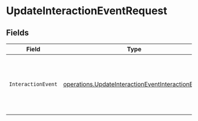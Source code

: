 # UpdateInteractionEventRequest


## Fields

| Field                                                                                                                  | Type                                                                                                                   | Required                                                                                                               | Description                                                                                                            |
| ---------------------------------------------------------------------------------------------------------------------- | ---------------------------------------------------------------------------------------------------------------------- | ---------------------------------------------------------------------------------------------------------------------- | ---------------------------------------------------------------------------------------------------------------------- |
| `InteractionEvent`                                                                                                     | [operations.UpdateInteractionEventInteractionEvent](../../models/operations/updateinteractioneventinteractionevent.md) | :heavy_check_mark:                                                                                                     | The type of the interaction event. Only `SignIn` and `Register` are supported.                                         |